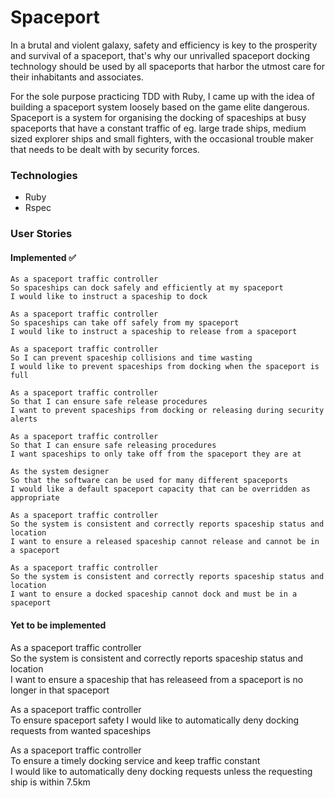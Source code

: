 # Spaceport

In a brutal and violent galaxy, safety and efficiency is key to the prosperity and survival of a spaceport, that's why
our unrivalled spaceport docking technology should be used by all spaceports that harbor the utmost care for their
inhabitants and associates.

For the sole purpose practicing TDD with Ruby, I came up with the idea of building a spaceport system loosely based 
on the game elite dangerous. Spaceport is a system for organising the docking of spaceships at busy spaceports that 
have a constant traffic of eg. large trade ships, medium sized explorer ships and small fighters, with the occasional
trouble maker that needs to be dealt with by security forces.

### Technologies

* Ruby
* Rspec

### User Stories

#### Implemented :white_check_mark:
```
As a spaceport traffic controller   
So spaceships can dock safely and efficiently at my spaceport   
I would like to instruct a spaceship to dock   
```

```
As a spaceport traffic controller   
So spaceships can take off safely from my spaceport  
I would like to instruct a spaceship to release from a spaceport   
```

```
As a spaceport traffic controller   
So I can prevent spaceship collisions and time wasting   
I would like to prevent spaceships from docking when the spaceport is full
```

```
As a spaceport traffic controller   
So that I can ensure safe release procedures   
I want to prevent spaceships from docking or releasing during security alerts
```
```
As a spaceport traffic controller   
So that I can ensure safe releasing procedures   
I want spaceships to only take off from the spaceport they are at
```
```
As the system designer   
So that the software can be used for many different spaceports   
I would like a default spaceport capacity that can be overridden as appropriate
```
```
As a spaceport traffic controller   
So the system is consistent and correctly reports spaceship status and location   
I want to ensure a released spaceship cannot release and cannot be in a spaceport
```
```
As a spaceport traffic controller   
So the system is consistent and correctly reports spaceship status and location   
I want to ensure a docked spaceship cannot dock and must be in a spaceport
```

#### Yet to be implemented

As a spaceport traffic controller   
So the system is consistent and correctly reports spaceship status and location   
I want to ensure a spaceship that has releaseed from a spaceport is no longer in that spaceport

As a spaceport traffic controller   
To ensure spaceport safety
I would like to automatically deny docking requests from wanted spaceships

As a spaceport traffic controller   
To ensure a timely docking service and keep traffic constant   
I would like to automatically deny docking requests unless the requesting ship is within 7.5km
